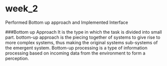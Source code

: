 # week_2
Performed Bottom up approach and Implemented Interface 

###Bottom up Approach
It is the type in which the task is divided into small part. bottom-up approach is the piecing together of systems to give rise to more complex systems, thus making the original systems sub-systems of the emergent system.
Bottom-up processing is a type of information processing based on incoming data from the environment to form a perception.
